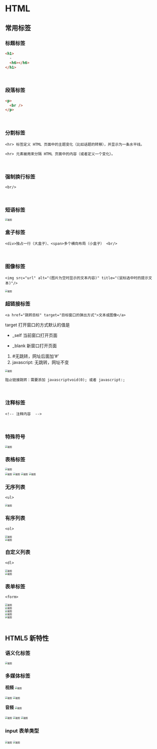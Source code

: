 # HTML

## 常用标签

### 标题标签

```html
<h1>
  -
  <h6></h6>
</h1>
```

<br/>

### 段落标签

```html
<p>
  <br />
</p>
```

<br/>

### 分割标签

`<hr> 标签定义 HTML 页面中的主题变化（比如话题的转移），并显示为一条水平线。`

`<hr> 元素被用来分隔 HTML 页面中的内容（或者定义一个变化）。`

<br/>

### 强制换行标签

`<br/>`

<br/>

### 短语标签

<img src="https://cdn.jsdelivr.net/gh/LAOVA/Typora_images@main/img/202310082316652.png" alt="截图" style="zoom:50%;" />

<br/>

### 盒子标签

`<div>独占一行（大盒子）、<span>多个横向布局（小盒子）
<br/>`

<br/>

### 图像标签

`<img src="url" alt="(图片为空时显示的文本内容)" title="(鼠标选中时的提示文本)"/>`

<img src="https://cdn.jsdelivr.net/gh/LAOVA/Typora_images@main/img/202310082316496.png" alt="截图" style="zoom:50%;" />

<br/>

### 超链接标签

`<a href="跳转目标" target="目标窗口的弹出方式">文本或图像</a>`

target 打开窗口的方式默认的值是

- \_self 当前窗口打开页面

- \_blank 新窗口打开页面

1. #无跳转，网址后面加‘#’
2. javascript: 无跳转，网址不变

<img src="https://cdn.jsdelivr.net/gh/LAOVA/Typora_images@main/img/202310082316115.png" alt="截图" style="zoom:50%;" />

`阻止链接跳转：需要添加 javascriptvoid(0); 或者 javascript:;`

<br/>

### 注释标签

`<!-- 注释内容  -->`

<br/>

### 特殊符号

<img src="https://cdn.jsdelivr.net/gh/LAOVA/Typora_images@main/img/202310082316126.png" alt="截图" style="zoom:50%;" />

<br/>

### 表格标签

<img src="https://cdn.jsdelivr.net/gh/LAOVA/Typora_images@main/img/202310082316700.png" alt="截图" style="zoom:50%;" />

<br/>

<img src="https://cdn.jsdelivr.net/gh/LAOVA/Typora_images@main/img/202310082316353.png" alt="截图" style="zoom:50%;" />

<img src="https://cdn.jsdelivr.net/gh/LAOVA/Typora_images@main/img/202310082319365.png" alt="截图" style="zoom:50%;" />

<img src="5748ecb39f7119f29f322fc05355ad18.png" alt="截图" style="zoom:50%;" />

<img src="https://cdn.jsdelivr.net/gh/LAOVA/Typora_images@main/img/202310082316017.png" alt="截图" style="zoom:50%;" />

<br/>

### 无序列表

`<ul>`

<img src="https://cdn.jsdelivr.net/gh/LAOVA/Typora_images@main/img/202310082316282.png" alt="截图" style="zoom:50%;" />

<br/>

### 有序列表

`<ol>`

<img src="https://cdn.jsdelivr.net/gh/LAOVA/Typora_images@main/img/202310082316221.png" alt="截图" style="zoom:50%;" />

<br/>

<img src="https://cdn.jsdelivr.net/gh/LAOVA/Typora_images@main/img/202310082319743.png" alt="截图" style="zoom:50%;" />

<br/>

### 自定义列表

`<dl>`

<img src="https://cdn.jsdelivr.net/gh/LAOVA/Typora_images@main/img/202310082317897.png" alt="截图" style="zoom:50%;" />

<br/>

<img src="https://cdn.jsdelivr.net/gh/LAOVA/Typora_images@main/img/202310082317995.png" alt="截图" style="zoom:50%;" />

<br/>

### 表单标签

`<form>`

<img src="https://cdn.jsdelivr.net/gh/LAOVA/Typora_images@main/img/202310082317754.png" alt="截图" style="zoom:50%;" />

<br/>

<img src="https://cdn.jsdelivr.net/gh/LAOVA/Typora_images@main/img/202310082318237.png" alt="截图" style="zoom:50%;" />

<br/>

<img src="https://cdn.jsdelivr.net/gh/LAOVA/Typora_images@main/img/202310082318277.png" alt="截图" style="zoom:50%;" />

<br/>

<img src="https://cdn.jsdelivr.net/gh/LAOVA/Typora_images@main/img/202310082318562.png" alt="截图" style="zoom:50%;" />

<br/>

<img src="https://cdn.jsdelivr.net/gh/LAOVA/Typora_images@main/img/202310082318208.png" alt="截图" style="zoom:50%;" />

<br/>

<br/>

## HTML5 新特性

### 语义化标签

<img src="https://cdn.jsdelivr.net/gh/LAOVA/Typora_images@main/img/202310082318897.png" alt="截图" style="zoom:50%;" />

<br/>

### 多媒体标签

**视频**
<img src="https://cdn.jsdelivr.net/gh/LAOVA/Typora_images@main/img/202310082318564.png" alt="截图" style="zoom:50%;" />

<img src="https://cdn.jsdelivr.net/gh/LAOVA/Typora_images@main/img/202310082318769.png" alt="截图" style="zoom:50%;" />

<img src="https://cdn.jsdelivr.net/gh/LAOVA/Typora_images@main/img/202310082318851.png" alt="截图" style="zoom:50%;" />

<br/>

**音频**
<img src="https://cdn.jsdelivr.net/gh/LAOVA/Typora_images@main/img/202310082318804.png" alt="截图" style="zoom:50%;" />

<img src="https://cdn.jsdelivr.net/gh/LAOVA/Typora_images@main/img/202310082318563.png" alt="截图" style="zoom:50%;" />

<img src="https://cdn.jsdelivr.net/gh/LAOVA/Typora_images@main/img/202310082318548.png" alt="截图" style="zoom:50%;" />

<img src="https://cdn.jsdelivr.net/gh/LAOVA/Typora_images@main/img/202310082318839.png" alt="截图" style="zoom:50%;" />

<br/>

### input 表单类型

<img src="https://cdn.jsdelivr.net/gh/LAOVA/Typora_images@main/img/202310082318266.png" alt="截图" style="zoom:50%;" />

<img src="https://cdn.jsdelivr.net/gh/LAOVA/Typora_images@main/img/202310082318562.png" alt="截图" style="zoom:50%;" />

